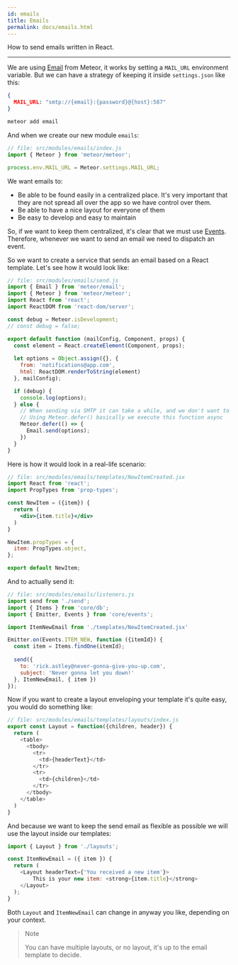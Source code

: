 ```yaml
---
id: emails
title: Emails
permalink: docs/emails.html
---
```


How to send emails written in React.

---

We are using [Email](https://docs.meteor.com/api/email.html) from Meteor, it works by setting a `MAIL_URL` environment variable. But we can have a strategy of keeping it inside `settings.json` like this:

```json
{
  MAIL_URL: "smtp://{email}:{password}@{host}:587"
}
```

```bash
meteor add email
```


And when we create our new module `emails`:

```js
// file: src/modules/emails/index.js
import { Meteor } from 'meteor/meteor';

process.env.MAIL_URL = Meteor.settings.MAIL_URL;
```

We want emails to:
- Be able to be found easily in a centralized place. It's very important that they are not spread all over the app so we have control over them.
- Be able to have a nice layout for everyone of them
- Be easy to develop and easy to maintain

So, if we want to keep them centralized, it's clear that we must use [Events](/docs/event-driven-system). Therefore,
whenever we want to send an email we need to dispatch an event.

So we want to create a service that sends an email based on a React template. Let's see how it would look like:

```js
// file: src/modules/emails/send.js
import { Email } from 'meteor/email';
import { Meteor } from 'meteor/meteor';
import React from 'react';
import ReactDOM from 'react-dom/server';

const debug = Meteor.isDevelopment;
// const debug = false;

export default function (mailConfig, Component, props) {
  const element = React.createElement(Component, props);
  
  let options = Object.assign({}, {
    from: 'notifications@app.com',
    html: ReactDOM.renderToString(element)
  }, mailConfig);

  if (debug) {
    console.log(options);
  } else {
    // When sending via SMTP it can take a while, and we don't want to block the response
    // Using Meteor.defer() basically we execute this function async
    Meteor.defer(() => {
      Email.send(options);
    })
  }
}
```

Here is how it would look in a real-life scenario:

```jsx
// file: src/modules/emails/templates/NewItemCreated.jsx
import React from 'react';
import PropTypes from 'prop-types';

const NewItem = ({item}) {
  return (
    <div>{item.title}</div>
  )
}

NewItem.propTypes = {
  item: PropTypes.object,
};

export default NewItem;
```

And to actually send it:

```js
// file: src/modules/emails/listeners.js
import send from './send';
import { Items } from 'core/db';
import { Emitter, Events } from 'core/events';

import ItemNewEmail from './templates/NewItemCreated.jsx'

Emitter.on(Events.ITEM_NEW, function ({itemId}) {
  const item = Items.findOne(itemId);
  
  send({
    to: 'rick.astley@never-gonna-give-you-up.com',
    subject: 'Never gonna let you down!'
  }, ItemNewEmail, { item })
});
```

Now if you want to create a layout enveloping your template it's quite easy, you would do something like:

```js
// file: src/modules/emails/templates/layouts/index.js
export const Layout = function({children, header}) {
  return (
    <table>
      <tbody>
        <tr>
          <td>{headerText}</td>
        </tr>
        <tr>
          <td>{children}</td>
        </tr>
      </tbody>
    </table>
  )
}
```

And because we want to keep the send email as flexible as possible we will use the layout inside our templates:

```js
import { Layout } from './layouts';

const ItemNewEmail = ({ item }) {
  return (
    <Layout headerText={'You received a new item'}>
        This is your new item: <strong>{item.title}</strong>
    </Layout>
  );
}
```

Both `Layout` and `ItemNewEmail` can change in anyway you like, depending on your context. 

> Note
>
> You can have multiple layouts, or no layout, it's up to the email template to decide.


